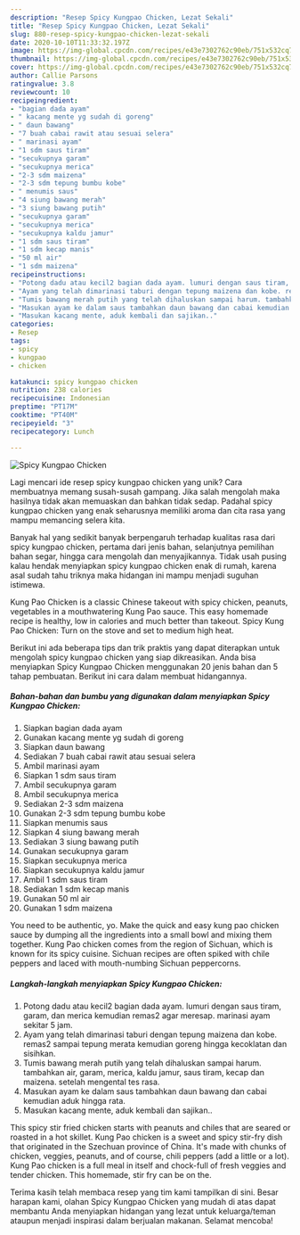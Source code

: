 ```yaml
---
description: "Resep Spicy Kungpao Chicken, Lezat Sekali"
title: "Resep Spicy Kungpao Chicken, Lezat Sekali"
slug: 880-resep-spicy-kungpao-chicken-lezat-sekali
date: 2020-10-10T11:33:32.197Z
image: https://img-global.cpcdn.com/recipes/e43e7302762c90eb/751x532cq70/spicy-kungpao-chicken-foto-resep-utama.jpg
thumbnail: https://img-global.cpcdn.com/recipes/e43e7302762c90eb/751x532cq70/spicy-kungpao-chicken-foto-resep-utama.jpg
cover: https://img-global.cpcdn.com/recipes/e43e7302762c90eb/751x532cq70/spicy-kungpao-chicken-foto-resep-utama.jpg
author: Callie Parsons
ratingvalue: 3.8
reviewcount: 10
recipeingredient:
- "bagian dada ayam"
- " kacang mente yg sudah di goreng"
- " daun bawang"
- "7 buah cabai rawit atau sesuai selera"
- " marinasi ayam"
- "1 sdm saus tiram"
- "secukupnya garam"
- "secukupnya merica"
- "2-3 sdm maizena"
- "2-3 sdm tepung bumbu kobe"
- " menumis saus"
- "4 siung bawang merah"
- "3 siung bawang putih"
- "secukupnya garam"
- "secukupnya merica"
- "secukupnya kaldu jamur"
- "1 sdm saus tiram"
- "1 sdm kecap manis"
- "50 ml air"
- "1 sdm maizena"
recipeinstructions:
- "Potong dadu atau kecil2 bagian dada ayam. lumuri dengan saus tiram, garam, dan merica kemudian remas2 agar meresap. marinasi ayam sekitar 5 jam."
- "Ayam yang telah dimarinasi taburi dengan tepung maizena dan kobe. remas2 sampai tepung merata kemudian goreng hingga kecoklatan dan sisihkan."
- "Tumis bawang merah putih yang telah dihaluskan sampai harum. tambahkan air, garam, merica, kaldu jamur, saus tiram, kecap dan maizena. setelah mengental tes rasa."
- "Masukan ayam ke dalam saus tambahkan daun bawang dan cabai kemudian aduk hingga rata."
- "Masukan kacang mente, aduk kembali dan sajikan.."
categories:
- Resep
tags:
- spicy
- kungpao
- chicken

katakunci: spicy kungpao chicken 
nutrition: 238 calories
recipecuisine: Indonesian
preptime: "PT17M"
cooktime: "PT40M"
recipeyield: "3"
recipecategory: Lunch

---
```



![Spicy Kungpao Chicken](https://img-global.cpcdn.com/recipes/e43e7302762c90eb/751x532cq70/spicy-kungpao-chicken-foto-resep-utama.jpg)

Lagi mencari ide resep spicy kungpao chicken yang unik? Cara membuatnya memang susah-susah gampang. Jika salah mengolah maka hasilnya tidak akan memuaskan dan bahkan tidak sedap. Padahal spicy kungpao chicken yang enak seharusnya memiliki aroma dan cita rasa yang mampu memancing selera kita.

Banyak hal yang sedikit banyak berpengaruh terhadap kualitas rasa dari spicy kungpao chicken, pertama dari jenis bahan, selanjutnya pemilihan bahan segar, hingga cara mengolah dan menyajikannya. Tidak usah pusing kalau hendak menyiapkan spicy kungpao chicken enak di rumah, karena asal sudah tahu triknya maka hidangan ini mampu menjadi suguhan istimewa.

Kung Pao Chicken is a classic Chinese takeout with spicy chicken, peanuts, vegetables in a mouthwatering Kung Pao sauce. This easy homemade recipe is healthy, low in calories and much better than takeout. Spicy Kung Pao Chicken: Turn on the stove and set to medium high heat.


Berikut ini ada beberapa tips dan trik praktis yang dapat diterapkan untuk mengolah spicy kungpao chicken yang siap dikreasikan. Anda bisa menyiapkan Spicy Kungpao Chicken menggunakan 20 jenis bahan dan 5 tahap pembuatan. Berikut ini cara dalam membuat hidangannya.

<!--inarticleads1-->

##### Bahan-bahan dan bumbu yang digunakan dalam menyiapkan Spicy Kungpao Chicken:

1. Siapkan bagian dada ayam
1. Gunakan  kacang mente yg sudah di goreng
1. Siapkan  daun bawang
1. Sediakan 7 buah cabai rawit atau sesuai selera
1. Ambil  marinasi ayam
1. Siapkan 1 sdm saus tiram
1. Ambil secukupnya garam
1. Ambil secukupnya merica
1. Sediakan 2-3 sdm maizena
1. Gunakan 2-3 sdm tepung bumbu kobe
1. Siapkan  menumis saus
1. Siapkan 4 siung bawang merah
1. Sediakan 3 siung bawang putih
1. Gunakan secukupnya garam
1. Siapkan secukupnya merica
1. Siapkan secukupnya kaldu jamur
1. Ambil 1 sdm saus tiram
1. Sediakan 1 sdm kecap manis
1. Gunakan 50 ml air
1. Gunakan 1 sdm maizena


You need to be authentic, yo. Make the quick and easy kung pao chicken sauce by dumping all the ingredients into a small bowl and mixing them together. Kung Pao chicken comes from the region of Sichuan, which is known for its spicy cuisine. Sichuan recipes are often spiked with chile peppers and laced with mouth-numbing Sichuan peppercorns. 

<!--inarticleads2-->

##### Langkah-langkah menyiapkan Spicy Kungpao Chicken:

1. Potong dadu atau kecil2 bagian dada ayam. lumuri dengan saus tiram, garam, dan merica kemudian remas2 agar meresap. marinasi ayam sekitar 5 jam.
1. Ayam yang telah dimarinasi taburi dengan tepung maizena dan kobe. remas2 sampai tepung merata kemudian goreng hingga kecoklatan dan sisihkan.
1. Tumis bawang merah putih yang telah dihaluskan sampai harum. tambahkan air, garam, merica, kaldu jamur, saus tiram, kecap dan maizena. setelah mengental tes rasa.
1. Masukan ayam ke dalam saus tambahkan daun bawang dan cabai kemudian aduk hingga rata.
1. Masukan kacang mente, aduk kembali dan sajikan..


This spicy stir fried chicken starts with peanuts and chiles that are seared or roasted in a hot skillet. Kung Pao chicken is a sweet and spicy stir-fry dish that originated in the Szechuan province of China. It&#39;s made with chunks of chicken, veggies, peanuts, and of course, chili peppers (add a little or a lot). Kung Pao chicken is a full meal in itself and chock-full of fresh veggies and tender chicken. This homemade, stir fry can be on the. 

Terima kasih telah membaca resep yang tim kami tampilkan di sini. Besar harapan kami, olahan Spicy Kungpao Chicken yang mudah di atas dapat membantu Anda menyiapkan hidangan yang lezat untuk keluarga/teman ataupun menjadi inspirasi dalam berjualan makanan. Selamat mencoba!
